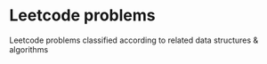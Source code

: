 # Leetcode problems
Leetcode problems classified according to related data structures &amp; algorithms
